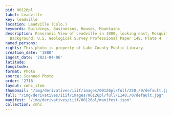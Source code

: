 ```yaml
---
pid: 00126pl
label: Leadville
key: leadville
location: Leadville (Colo.)
keywords: Buildings, Businesses, Houses, Mountains
description: Panoramic View of Leadville in 1880, looking east, Mosquito Range in
  Background, U.S. Geological Survey Professional Paper 148, Plate 4
named_persons: 
rights: This photo is property of Lake County Public Library.
creation_date: '1880'
ingest_date: '2021-04-06'
latitude: 
longitude: 
format: Photo
source: Scanned Photo
order: '2718'
layout: cmhc_item
thumbnail: "/img/derivatives/iiif/images/00126pl/full/250,/0/default.jpg"
full: "/img/derivatives/iiif/images/00126pl/full/1140,/0/default.jpg"
manifest: "/img/derivatives/iiif/00126pl/manifest.json"
collection: cmhc
---
```

